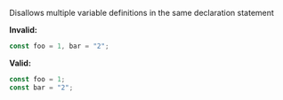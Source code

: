 Disallows multiple variable definitions in the same declaration statement

**Invalid:**

```typescript
const foo = 1, bar = "2";
```

**Valid:**

```typescript
const foo = 1;
const bar = "2";
```
